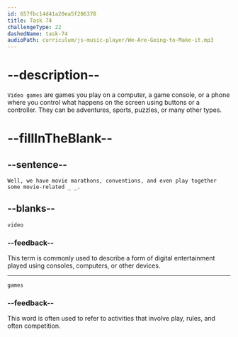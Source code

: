 ```yaml
---
id: 657fbc14d41a20ea5f286378
title: Task 74
challengeType: 22
dashedName: task-74
audioPath: curriculum/js-music-player/We-Are-Going-to-Make-it.mp3
---
```


<!--
AUDIO REFERENCE:
Sarah: Well, we have movie marathons, conventions, and even play together some movie-related video games.
-->

# --description--

`Video games` are games you play on a computer, a game console, or a phone where you control what happens on the screen using buttons or a controller. They can be adventures, sports, puzzles, or many other types.

# --fillInTheBlank--

## --sentence--

`Well, we have movie marathons, conventions, and even play together some movie-related _ _.`

## --blanks--

`video`

### --feedback--

This term is commonly used to describe a form of digital entertainment played using consoles, computers, or other devices.

---

`games`

### --feedback--

This word is often used to refer to activities that involve play, rules, and often competition.
